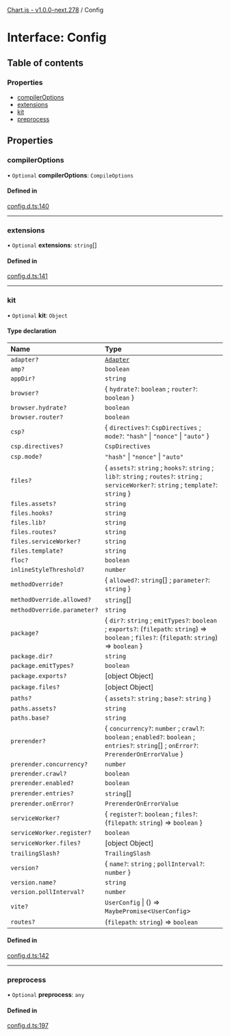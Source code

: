 [Chart.js - v1.0.0-next.278](../README.md) / Config

# Interface: Config

## Table of contents

### Properties

- [compilerOptions](Config.md#compileroptions)
- [extensions](Config.md#extensions)
- [kit](Config.md#kit)
- [preprocess](Config.md#preprocess)

## Properties

### compilerOptions

• `Optional` **compilerOptions**: `CompileOptions`

#### Defined in

[config.d.ts:140](https://github.com/sveltejs/kit/blob/f766a54d/packages/kit/types/config.d.ts#L140)

___

### extensions

• `Optional` **extensions**: `string`[]

#### Defined in

[config.d.ts:141](https://github.com/sveltejs/kit/blob/f766a54d/packages/kit/types/config.d.ts#L141)

___

### kit

• `Optional` **kit**: `Object`

#### Type declaration

| Name | Type |
| :------ | :------ |
| `adapter?` | [`Adapter`](Adapter.md) |
| `amp?` | `boolean` |
| `appDir?` | `string` |
| `browser?` | { `hydrate?`: `boolean` ; `router?`: `boolean`  } |
| `browser.hydrate?` | `boolean` |
| `browser.router?` | `boolean` |
| `csp?` | { `directives?`: `CspDirectives` ; `mode?`: ``"hash"`` \| ``"nonce"`` \| ``"auto"``  } |
| `csp.directives?` | `CspDirectives` |
| `csp.mode?` | ``"hash"`` \| ``"nonce"`` \| ``"auto"`` |
| `files?` | { `assets?`: `string` ; `hooks?`: `string` ; `lib?`: `string` ; `routes?`: `string` ; `serviceWorker?`: `string` ; `template?`: `string`  } |
| `files.assets?` | `string` |
| `files.hooks?` | `string` |
| `files.lib?` | `string` |
| `files.routes?` | `string` |
| `files.serviceWorker?` | `string` |
| `files.template?` | `string` |
| `floc?` | `boolean` |
| `inlineStyleThreshold?` | `number` |
| `methodOverride?` | { `allowed?`: `string`[] ; `parameter?`: `string`  } |
| `methodOverride.allowed?` | `string`[] |
| `methodOverride.parameter?` | `string` |
| `package?` | { `dir?`: `string` ; `emitTypes?`: `boolean` ; `exports?`: (`filepath`: `string`) => `boolean` ; `files?`: (`filepath`: `string`) => `boolean`  } |
| `package.dir?` | `string` |
| `package.emitTypes?` | `boolean` |
| `package.exports?` | [object Object] |
| `package.files?` | [object Object] |
| `paths?` | { `assets?`: `string` ; `base?`: `string`  } |
| `paths.assets?` | `string` |
| `paths.base?` | `string` |
| `prerender?` | { `concurrency?`: `number` ; `crawl?`: `boolean` ; `enabled?`: `boolean` ; `entries?`: `string`[] ; `onError?`: `PrerenderOnErrorValue`  } |
| `prerender.concurrency?` | `number` |
| `prerender.crawl?` | `boolean` |
| `prerender.enabled?` | `boolean` |
| `prerender.entries?` | `string`[] |
| `prerender.onError?` | `PrerenderOnErrorValue` |
| `serviceWorker?` | { `register?`: `boolean` ; `files?`: (`filepath`: `string`) => `boolean`  } |
| `serviceWorker.register?` | `boolean` |
| `serviceWorker.files?` | [object Object] |
| `trailingSlash?` | `TrailingSlash` |
| `version?` | { `name?`: `string` ; `pollInterval?`: `number`  } |
| `version.name?` | `string` |
| `version.pollInterval?` | `number` |
| `vite?` | `UserConfig` \| () => `MaybePromise`<`UserConfig`\> |
| `routes?` | (`filepath`: `string`) => `boolean` |

#### Defined in

[config.d.ts:142](https://github.com/sveltejs/kit/blob/f766a54d/packages/kit/types/config.d.ts#L142)

___

### preprocess

• `Optional` **preprocess**: `any`

#### Defined in

[config.d.ts:197](https://github.com/sveltejs/kit/blob/f766a54d/packages/kit/types/config.d.ts#L197)
